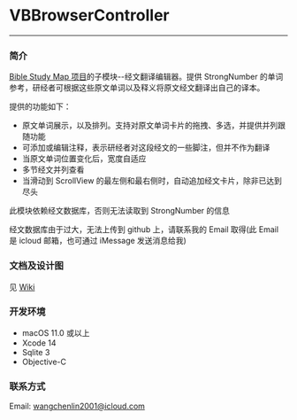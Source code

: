# VBBrowserController

------------

### 简介

[Bible Study Map 项目](https://github.com/ChenLin-Wang/Bible-Study-Map)的子模块--经文翻译编辑器。提供 StrongNumber 的单词参考，研经者可根据这些原文单词以及释义将原文经文翻译出自己的译本。

提供的功能如下：

- 原文单词展示，以及排列。支持对原文单词卡片的拖拽、多选，并提供并列跟随功能
- 可添加或编辑注释，表示研经者对这段经文的一些脚注，但并不作为翻译
- 当原文单词位置变化后，宽度自适应
- 多节经文并列查看
- 当滑动到 ScrollView 的最左侧和最右侧时，自动追加经文卡片，除非已达到尽头

此模块依赖经文数据库，否则无法读取到 StrongNumber 的信息

经文数据库由于过大，无法上传到 github 上，请联系我的 Email 取得(此 Email 是 icloud 邮箱，也可通过 iMessage 发送消息给我)



### 文档及设计图

见 [Wiki](https://github.com/ChenLin-Wang/Bible-Study-Map-VBBrowserController/wiki)



### 开发环境

- macOS 11.0 或以上
- Xcode 14
- Sqlite 3
- Objective-C



### 联系方式

Email: wangchenlin2001@icloud.com
